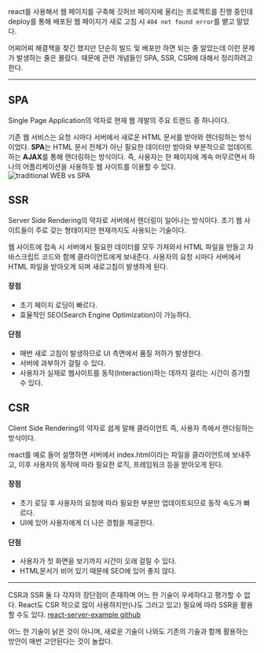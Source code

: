 react를 사용해서 웹 페이지를 구축해 깃허브 페이지에 올리는 프로젝트를 진행 중인데 deploy를 통해 배포된 웹 페이지가 새로 고침 시 `404 not found error`를 뱉고 말았다.

어찌어찌 해결책을 찾긴 했지만 단순히 빌드 및 배포만 하면 되는 줄 알았는데 이런 문제가 발생하는 줄은 몰랐다.
때문에 관련 개념들인 SPA, SSR, CSR에 대해서 정리하려고 한다.
***
## SPA
Single Page Application의 약자로 현재 웹 개발의 주요 트렌드 중 하나이다.

기존 웹 서비스는 요청 시마다 서버에서 새로운 HTML 문서를 받아와 렌더링하는 방식이었다. **SPA**는 HTML 문서 전체가 아닌 필요한 데이터만 받아와 부분적으로 업데이트하는 **AJAX**를 통해 렌더링하는 방식이다. 즉, 사용자는 한 페이지에 계속 머무르면서 하나의 어플리케이션을 사용하듯 웹 사이트를 이용할 수 있다.
![traditional WEB vs SPA](https://images.velog.io/images/gouz7514/post/e4590c6d-ebc7-4816-8ba5-ee9714db5870/image.png)

## SSR
Server Side Rendering의 약자로 서버에서 렌더링이 일어나는 방식이다. 초기 웹 사이트들이 주로 갖는 형태이지만 현재까지도 사용되는 기술이다.

웹 사이트에 접속 시 서버에서 필요한 데이터를 모두 가져와서 HTML 파일을 만들고 자바스크립트 코드와 함께 클라이언트에게 보내준다. 사용자의 요청 시마다 서버에서 HTML 파일을 받아오게 되며 새로고침이 발생하게 된다.

#### 장점
- 초기 페이지 로딩이 빠르다.
- 효율적인 SEO(Search Engine Optimization)이 가능하다.
#### 단점
- 매번 새로 고침이 발생하므로 UI 측면에서 품질 저하가 발생한다.
- 서버에 과부하가 걸릴 수 있다.
- 사용자가 실제로 웹사이트를 동작(Interaction)하는 데까지 걸리는 시간이 증가할 수 있다.

## CSR
Client Side Rendering의 약자로 쉽게 말해 클라이언트 즉, 사용자 측에서 렌더링하는 방식이다.

react를 예로 들어 설명하면 서버에서 index.html이라는 파일을 클라이언트에 보내주고, 이후 사용자의 동작에 따라 필요한 로직, 프레임워크 등을 받아오게 된다.

#### 장점
- 초기 로딩 후 사용자의 요청에 따라 필요한 부분만 업데이트되므로 동작 속도가 빠르다.
- UI에 있어 사용자에게 더 나은 경험을 제공한다.

#### 단점
- 사용자가 첫 화면을 보기까지 시간이 오래 걸릴 수 있다.
- HTML문서가 비어 있기 때문에 SEO에 있어 좋지 않다.
***
CSR과 SSR 둘 다 각자의 장단점이 존재하며 어느 한 기술이 우세하다고 평가할 수 없다. React도 CSR 적으로 많이 사용하지만(나도 그러고 있고) 필요에 따라 SSR을 활용할 수도 있다.
[react-server-example github](https://github.com/mhart/react-server-example)

어느 한 기술이 낡은 것이 아니며, 새로운 기술이 나와도 기존의 기술과 함께 활용하는 방안이 매번 고안된다는 것이 놀랍다.